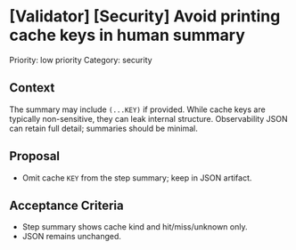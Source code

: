 # [Validator] [Security] Avoid printing cache keys in human summary

Priority: low priority
Category: security

## Context
The summary may include `(...KEY)` if provided. While cache keys are typically non-sensitive, they can leak internal structure. Observability JSON can retain full detail; summaries should be minimal.

## Proposal
- Omit cache `KEY` from the step summary; keep in JSON artifact.

## Acceptance Criteria
- Step summary shows cache kind and hit/miss/unknown only.
- JSON remains unchanged.
